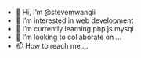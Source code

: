 - 👋 Hi, I’m @stevemwangii
- 👀 I’m interested in web development
- 🌱 I’m currently learning php js mysql
- 💞️ I’m looking to collaborate on ...
- 📫 How to reach me ...

<!---
stevemwangii/stevemwangii is a ✨ special ✨ repository because its `README.md` (this file) appears on your GitHub profile.
You can click the Preview link to take a look at your changes.
--->
